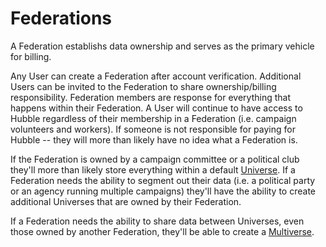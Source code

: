 # Federations

A Federation establishs data ownership and serves as the primary vehicle for billing.

Any User can create a Federation after account verification. Additional Users can be invited to the Federation to share ownership/billing responsibility. Federation members are response for everything that happens within their Federation. A User will continue to have access to Hubble regardless of their membership in a Federation (i.e. campaign volunteers and workers). If someone is not responsible for paying for Hubble -- they will more than likely have no idea what a Federation is.

If the Federation is owned by a campaign committee or a political club they'll more than likely store everything within a default [Universe](universes.md). If a Federation needs the ability to segment out their data (i.e. a political party or an agency running multiple campaigns) they'll have the ability to create additional Universes that are owned by their Federation.

If a Federation needs the ability to share data between Universes, even those owned by another Federation, they'll be able to create a [Multiverse](multiverses.md).
